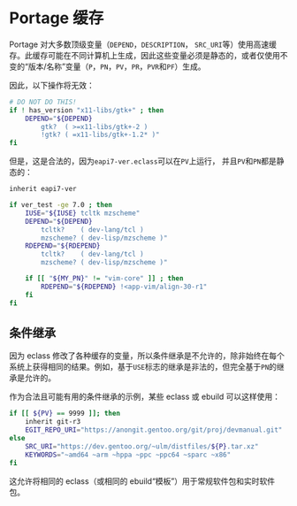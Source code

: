 # Portage 缓存

Portage 对大多数顶级变量（`DEPEND`，`DESCRIPTION`， `SRC_URI`等）使用高速缓存。此缓存可能在不同计算机上生成，因此这些变量必须是静态的，或者仅使用不变的“版本/名称”变量（`P`，`PN`，`PV`，`PR`，`PVR`和`PF`）生成。

因此，以下操作将无效：

```bash
# DO NOT DO THIS!
if ! has_version "x11-libs/gtk+" ; then
	DEPEND="${DEPEND}
		gtk?  ( >=x11-libs/gtk+-2 )
		!gtk? ( =x11-libs/gtk+-1.2* )"
fi
```

但是，这是合法的，因为`eapi7-ver.eclass`可以在`PV`上运行， 并且`PV`和`PN`都是静态的：

```bash
inherit eapi7-ver

if ver_test -ge 7.0 ; then
	IUSE="${IUSE} tcltk mzscheme"
	DEPEND="${DEPEND}
		tcltk?    ( dev-lang/tcl )
		mzscheme? ( dev-lisp/mzscheme )"
	RDEPEND="${RDEPEND}
		tcltk?    ( dev-lang/tcl )
		mzscheme? ( dev-lisp/mzscheme )"

	if [[ "${MY_PN}" != "vim-core" ]] ; then
		RDEPEND="${RDEPEND} !<app-vim/align-30-r1"
	fi
fi
```

## 条件继承

因为 eclass 修改了各种缓存的变量，所以条件继承是不允许的，除非始终在每个系统上获得相同的结果。例如，基于`USE`标志的继承是非法的，但完全基于`PN`的继承是允许的。

作为合法且可能有用的条件继承的示例，某些 eclass 或 ebuild 可以这样使用：

```bash
if [[ ${PV} == 9999 ]]; then
	inherit git-r3
	EGIT_REPO_URI="https://anongit.gentoo.org/git/proj/devmanual.git"
else
	SRC_URI="https://dev.gentoo.org/~ulm/distfiles/${P}.tar.xz"
	KEYWORDS="~amd64 ~arm ~hppa ~ppc ~ppc64 ~sparc ~x86"
fi
```

这允许将相同的 eclass（或相同的 ebuild“模板”）用于常规软件包和实时软件包。
